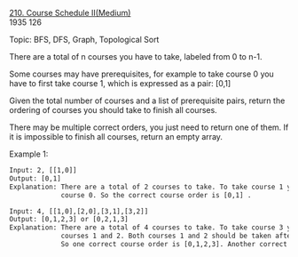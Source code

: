 [210. Course Schedule II(Medium)](https://leetcode.com/problems/course-schedule-ii/)  
1935 126

Topic: BFS, DFS, Graph, Topological Sort

There are a total of n courses you have to take, labeled from 0 to n-1.

Some courses may have prerequisites, for example to take course 0 you have to first take course 1, which is expressed as
a pair: [0,1]

Given the total number of courses and a list of prerequisite pairs, return the ordering of courses you should take to
finish all courses.

There may be multiple correct orders, you just need to return one of them. If it is impossible to finish all courses,
return an empty array.

Example 1:

```html
Input: 2, [[1,0]] 
Output: [0,1]
Explanation: There are a total of 2 courses to take. To take course 1 you should have finished   
             course 0. So the correct course order is [0,1] .

Input: 4, [[1,0],[2,0],[3,1],[3,2]]
Output: [0,1,2,3] or [0,2,1,3]
Explanation: There are a total of 4 courses to take. To take course 3 you should have finished both     
             courses 1 and 2. Both courses 1 and 2 should be taken after you finished course 0. 
             So one correct course order is [0,1,2,3]. Another correct ordering is [0,2,1,3] .
```